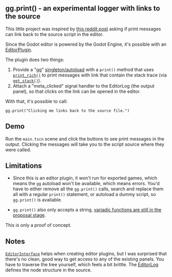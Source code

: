 ## gg.print() - an experimental logger with links to the source

This little project was inspired by [this reddit post](https://www.reddit.com/r/godot/comments/1cc0zh3/easier_way_to_find_what_script_is_printing_a_msg/) asking if print messages can link back to the source script in the editor.

Since the Godot editor is powered by the Godot Engine, it's possible with an [EditorPlugin](https://docs.godotengine.org/en/stable/tutorials/plugins/editor/making_plugins.html).

The plugin does two things:

1. Provide a "gg" [singleton/autoload](https://docs.godotengine.org/en/stable/tutorials/scripting/singletons_autoload.html) with a `print()` method that uses [`print_rich()`](https://docs.godotengine.org/en/stable/classes/class_@globalscope.html#class-globalscope-method-print-rich) to print messages with link that contain the stack trace (via [`get_stack()`](https://docs.godotengine.org/en/stable/classes/class_@gdscript.html#class-gdscript-method-get-stack)).
2. Attach a "meta_clicked" signal handler to the EditorLog (the output panel), so that clicks on the link can be opened in the editor.

With that, it's possible to call:

```gdscript
gg.print("Clicking me links back to the source file.")
```

## Demo

Run the `main.tscn` scene and click the buttons to see print messages in the output.
Clicking the messages will take you to the script source where they were called.

## Limitations

- Since this is an editor plugin, it won't run for exported games, which means the `gg` autoload won't be available, which means errors.
  You'd have to either remove all the `gg.print()` calls, search and replace them all with a regular `print()` statement, or autoload a dummy script, so `gg.print()` is available.

- `gg.print()` also only accepts a string, [variadic functions are still in the proposal stage](https://github.com/godotengine/godot-proposals/issues/1034).

This is only a proof of concept.

## Notes

[`EditorInterface`](https://docs.godotengine.org/en/stable/classes/class_editorinterface.html) helps when creating editor plugins, but I was surprised that there's no clean, good way to get access to any of the existing panels.
You have to traverse the tree yourself, which feels a bit brittle.
The [EditorLog](https://github.com/godotengine/godot/blob/4.2.2-stable/editor/editor_log.cpp#L384) defines the node structure in the source.
